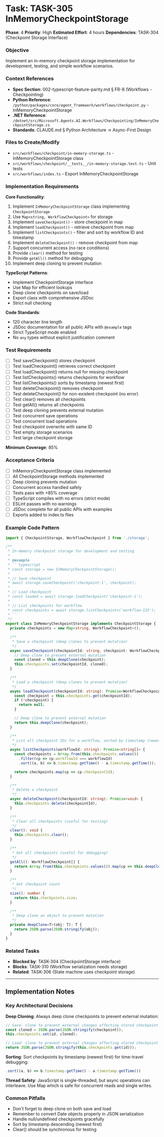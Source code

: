 # Task: TASK-305 InMemoryCheckpointStorage

**Phase**: 4
**Priority**: High
**Estimated Effort**: 4 hours
**Dependencies**: TASK-304 (Checkpoint Storage Interface)

### Objective
Implement an in-memory checkpoint storage implementation for development, testing, and simple workflow scenarios.

### Context References
- **Spec Section**: 002-typescript-feature-parity.md § FR-8 (Workflows - Checkpointing)
- **Python Reference**: `/python/packages/core/agent_framework/workflows/checkpoint.py` - InMemoryCheckpointStorage
- **.NET Reference**: `/dotnet/src/Microsoft.Agents.AI.Workflows/Checkpointing/InMemoryCheckpointStorage.cs`
- **Standards**: CLAUDE.md § Python Architecture → Async-First Design

### Files to Create/Modify
- `src/workflows/checkpoint/in-memory-storage.ts` - InMemoryCheckpointStorage class
- `src/workflows/checkpoint/__tests__/in-memory-storage.test.ts` - Unit tests
- `src/workflows/index.ts` - Export InMemoryCheckpointStorage

### Implementation Requirements

**Core Functionality**:
1. Implement `InMemoryCheckpointStorage` class implementing `CheckpointStorage`
2. Use `Map<string, WorkflowCheckpoint>` for storage
3. Implement `saveCheckpoint()` - store checkpoint in map
4. Implement `loadCheckpoint()` - retrieve checkpoint from map
5. Implement `listCheckpoints()` - filter and sort by workflow ID and timestamp
6. Implement `deleteCheckpoint()` - remove checkpoint from map
7. Support concurrent access (no race conditions)
8. Provide `clear()` method for testing
9. Provide `getAll()` method for debugging
10. Implement deep cloning to prevent mutation

**TypeScript Patterns**:
- Implement CheckpointStorage interface
- Use Map for efficient lookups
- Deep clone checkpoints on save/load
- Export class with comprehensive JSDoc
- Strict null checking

**Code Standards**:
- 120 character line length
- JSDoc documentation for all public APIs with `@example` tags
- Strict TypeScript mode enabled
- No `any` types without explicit justification comment

### Test Requirements
- [ ] Test saveCheckpoint() stores checkpoint
- [ ] Test loadCheckpoint() retrieves correct checkpoint
- [ ] Test loadCheckpoint() returns null for missing checkpoint
- [ ] Test listCheckpoints() returns checkpoints for workflow
- [ ] Test listCheckpoints() sorts by timestamp (newest first)
- [ ] Test deleteCheckpoint() removes checkpoint
- [ ] Test deleteCheckpoint() for non-existent checkpoint (no error)
- [ ] Test clear() removes all checkpoints
- [ ] Test getAll() returns all checkpoints
- [ ] Test deep cloning prevents external mutation
- [ ] Test concurrent save operations
- [ ] Test concurrent load operations
- [ ] Test checkpoint overwrite with same ID
- [ ] Test empty storage scenarios
- [ ] Test large checkpoint storage

**Minimum Coverage**: 85%

### Acceptance Criteria
- [ ] InMemoryCheckpointStorage class implemented
- [ ] All CheckpointStorage methods implemented
- [ ] Deep cloning prevents mutation
- [ ] Concurrent access handled safely
- [ ] Tests pass with >85% coverage
- [ ] TypeScript compiles with no errors (strict mode)
- [ ] ESLint passes with no warnings
- [ ] JSDoc complete for all public APIs with examples
- [ ] Exports added to index.ts files

### Example Code Pattern
```typescript
import { CheckpointStorage, WorkflowCheckpoint } from './storage';

/**
 * In-memory checkpoint storage for development and testing
 *
 * @example
 * ```typescript
 * const storage = new InMemoryCheckpointStorage();
 *
 * // Save checkpoint
 * await storage.saveCheckpoint('checkpoint-1', checkpoint);
 *
 * // Load checkpoint
 * const loaded = await storage.loadCheckpoint('checkpoint-1');
 *
 * // List checkpoints for workflow
 * const checkpoints = await storage.listCheckpoints('workflow-123');
 * ```
 */
export class InMemoryCheckpointStorage implements CheckpointStorage {
  private checkpoints = new Map<string, WorkflowCheckpoint>();

  /**
   * Save a checkpoint (deep clones to prevent mutation)
   */
  async saveCheckpoint(checkpointId: string, checkpoint: WorkflowCheckpoint): Promise<void> {
    // Deep clone to prevent external mutation
    const cloned = this.deepClone(checkpoint);
    this.checkpoints.set(checkpointId, cloned);
  }

  /**
   * Load a checkpoint (deep clones to prevent mutation)
   */
  async loadCheckpoint(checkpointId: string): Promise<WorkflowCheckpoint | null> {
    const checkpoint = this.checkpoints.get(checkpointId);
    if (!checkpoint) {
      return null;
    }

    // Deep clone to prevent external mutation
    return this.deepClone(checkpoint);
  }

  /**
   * List all checkpoint IDs for a workflow, sorted by timestamp (newest first)
   */
  async listCheckpoints(workflowId: string): Promise<string[]> {
    const checkpoints = Array.from(this.checkpoints.values())
      .filter(cp => cp.workflowId === workflowId)
      .sort((a, b) => b.timestamp.getTime() - a.timestamp.getTime());

    return checkpoints.map(cp => cp.checkpointId);
  }

  /**
   * Delete a checkpoint
   */
  async deleteCheckpoint(checkpointId: string): Promise<void> {
    this.checkpoints.delete(checkpointId);
  }

  /**
   * Clear all checkpoints (useful for testing)
   */
  clear(): void {
    this.checkpoints.clear();
  }

  /**
   * Get all checkpoints (useful for debugging)
   */
  getAll(): WorkflowCheckpoint[] {
    return Array.from(this.checkpoints.values()).map(cp => this.deepClone(cp));
  }

  /**
   * Get checkpoint count
   */
  size(): number {
    return this.checkpoints.size;
  }

  /**
   * Deep clone an object to prevent mutation
   */
  private deepClone<T>(obj: T): T {
    return JSON.parse(JSON.stringify(obj));
  }
}
```

### Related Tasks
- **Blocked by**: TASK-304 (CheckpointStorage interface)
- **Blocks**: TASK-310 (Workflow serialization needs storage)
- **Related**: TASK-306 (State machine uses checkpoint storage)

---

## Implementation Notes

### Key Architectural Decisions

**Deep Cloning**:
Always deep clone checkpoints to prevent external mutation:
```typescript
// Save: clone to prevent external changes affecting stored checkpoint
const cloned = JSON.parse(JSON.stringify(checkpoint));
this.checkpoints.set(id, cloned);

// Load: clone to prevent external changes affecting stored checkpoint
return JSON.parse(JSON.stringify(this.checkpoints.get(id)));
```

**Sorting**:
Sort checkpoints by timestamp (newest first) for time-travel debugging:
```typescript
.sort((a, b) => b.timestamp.getTime() - a.timestamp.getTime())
```

**Thread Safety**:
JavaScript is single-threaded, but async operations can interleave. Use Map which is safe for concurrent reads and single writes.

### Common Pitfalls

- Don't forget to deep clone on both save and load
- Remember to convert Date objects properly in JSON serialization
- Handle null/undefined checkpoints gracefully
- Sort by timestamp descending (newest first)
- Clear() should be synchronous for testing
